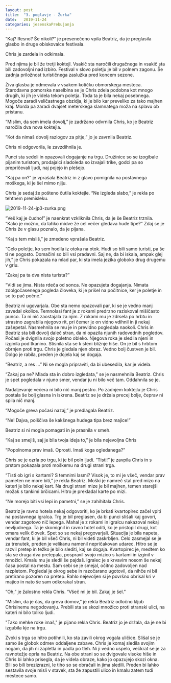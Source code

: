 ```yaml
---
layout: post
title:  "3. poglavje - Žurka"
date:   2019-11-24
categories: jesenskaPrebujanja
---
```

“Kaj? Resno? Še nikoli?” je presenečeno vpila Beatriz, da je preglasila glasbo in druge obiskovalce festivala.

Chris je zardela in odkimala.

Pred njima je bil že tretji koktejl. Vsakič sta naročili drugačnega in vsakič sta bili zadovoljni nad izbiro. Festival v slovo poletju je bil v polnem zagonu. Še zadnja priložnost turističnega zaslužka pred koncem sezone.

Živa glasba je odmevala v vsakem kotičku obmorskega mesteca. Starodavna pomorska naselbina se je Chris zdela podobna kot mnogo drugih, ki jih je videla tekom poletja. Toda ta je bila nekaj posebnega. Mogoče zaradi veličastnega obzidja, ki je bilo kar preveliko za tako majhen kraj. Morda pa zaradi dvajset meterskega slamnatega moža na splavu ob pristanu.

“Mislim, da sem imela dovolj,” je zadržano odvrnila Chris, ko je Beatriz naročila dva nova koktejla.

“Kot da nimaš dovolj razlogov za pitje,” jo je zavrnila Beatriz.

Chris ni odgovorila, le zavzdihnila je.

Punci sta sedeli in opazovali dogajanje na trgu. Družinice so se izogibale pijanim turistom, prodajalci sladoleda so izvajali trike, godci pa so prepričevali ljudi, naj pojejo in plešejo.

“Kaj pa on?” je vprašala Beatriz in z glavo pomignila na postavnega moškega, ki je šel mimo njiju.

Chris je sedaj že pošteno čutila koktejle. “Ne izgleda slabo,” je rekla po tehtnem premisleku.

![2019-11-24-jp3-zurka.png](/assets/ilustracije/jesenskaPrebujanja/2019-11-24-jp3-zurka.png)

“Veš kaj je čudno!” je naenkrat vzkliknila Chris, da je še Beatriz trznila. “Kako je možno, da lahko midve že cel večer gledava hude tipe?” Zdaj se je Chris že v glasu poznalo, da je pijana.

“Kaj s tem misliš,” je zmedeno vprašala Beatriz.

“Celo poletje, ko sem hodila iz otoka na otok. Hudi so bili samo turisti, pa še ti ne pogosto. Domačini so bili vsi pradavni. Saj ne, da bi iskala, ampak glej jih,” je Chris pokazala na mlad par, ki sta imela jezika globoko drug drugemu v grlu.

“Zakaj pa ta dva nista turista?”

“Vidi se jima. Nista rdeča od sonca. Ne opazujeta dogajanja. Nimata zdolgočasenega pogleda človeka, ki je prišel na počitnice, ker je poletje in se to pač počne.”

Beatriz ni ugovarjala. Obe sta nemo opazovali par, ki se je vedno manj zavedal okolice. Temnolasi fant je z rokami predrzno raziskoval mišičasto punco. Ta ni nič zaostajala za njim. Z rokami mu je zdrsela po hrbtu in strastno zagrabila njegovo rit, pri čemer je on vidno vdihnil in ji nekaj zašepetal. Nasmehnila se mu je in previdno pogledala naokoli. Chris in Beatriz sta bili dovolj daleč stran, da ni opazila njunih radovednih pogledov. Počasi je dvignila svojo poletno obleko. Njegova roka je sledila njeni in izginila pod tkanino. Stisnila sta se k steni bližnje hiše. On je bil s hrbtom obrnjen proti trgu. Chris je gledala njen obraz. Vedno bolj čustven je bil. Dolgo je rabila, preden je dojela kaj se dogaja.

“Beatriz, a res …” Ni se mogla pripraviti, da bi ubesedila, kar je videla.

“Zakaj pa ne? Mlada sta in dobro izgledata,” se je nasmehnila Beatriz.
Chris je spet pogledala v njuno smer, vendar ju ni bilo več tam. Oddahnila se je.

Nadaljevanje večera ni bilo nič manj pestro. Po zadnjem koktejlu je Chris postala še bolj glasna in iskrena. Beatriz se je držala precej bolje, čeprav ni spila nič manj.

“Mogoče greva počasi nazaj,” je predlagala Beatriz.

“Ne! Dajva, poiščiva še kakšnega hudega tipa brez majice!”

Beatriz si ni mogla pomagati in je prasnila v smeh.

“Kaj se smejiš, saj je bila tvoja ideja to,” je bila nejevoljna Chris

“Popolnoma prav imaš. Oprosti. Imaš koga ogledanega?”

Chris se je ozrla po trgu, ki je bil poln ljudi. “Tisti!” je zavpila Chris in s prstom pokazala proti moškemu na drugi strani trga. 

“Tisti ob igri s kartami? S temnimi lasmi? Visok je, to mi je všeč, vendar prav pameten ne more biti,” je rekla Beatriz. Moški je namreč stal pred mizo na kateri je bilo nekaj kart. Na drugi strani mize je bil majhen, temen starejši možak s tankimi brčicami. Hitro je prekladal karte po mizi.

“Ne morejo biti vsi lepi in pametni,” se je zahihitala Chris.

Beatriz je ravno hotela nekaj odgovoriti, ko je brkati kvartopirec začel vpiti na postavnega igralca. Trg je bil preglasen, da bi punci slišali kaj govori, vendar zagotovo nič lepega. Mahal je z rokami in igralcu nakazoval nekaj nevljudnega. Ta je skomignil in ravno hotel oditi, ko je pristopil drugi, kot omara velik človek. Spet so se nekaj pregovarjali. Situacija je bila napeta, vendar fant, ki je bil všeč Chris, ni bil videti zaskrbljen. Celo zasmejal se je za trenutek, preden je velikanu namenil nepričakovan udarec. Hitro se je razvil pretep in težko je bilo slediti, kaj se dogaja. Kvartopirec je, medtem ko sta se druga dva pretepala, pospravil svojo mizico s kartami in izginil v množici. Kmalu mu je sledil še pajdaš. Igralec je s krvavim nosom še nekaj časa postal na mestu. Sam sebi se je smejal, očitno zadovoljen nad razpletom. Pogledal je okrog sebe in razočarano ugotovil, da nihče ni bil pretirano pozoren na pretep. Rahlo nejevoljen si je površno obrisal kri v majico in nato še sam odkorakal stran.

“Oh,” je žalostno rekla Chris. “Všeč mi je bil. Zakaj je šel.”

“Mislim, da je čas, da greva domov,” je rekla Beatriz odločno kljub Chrisinemu negodovanju. Prebili sta se skozi množico proti stranski ulici, na kateri ni bilo toliko ljudi.

"Tako mehke roke imaš," je pijano rekla Chris. Beatriz jo je držala, da je ne bi izgubila kje na trgu. 

Zvoki s trga so hitro potihnili, ko sta zavili okrog vogala uličice. Slišal se je samo še globok odmev oddaljene zabave. Chris je komaj sledila svojim nogam, da jih ni zapletla in padla po tleh. Ni ji vedno uspelo, večkrat se je za ravnotežje oprla na Beatriz. Na obe strani so se dvigovale visoke hiše in Chris bi lahko prisegla, da je videla obraze, kako jo opazujejo skozi okna. Bili so bili brezizrazni, le tiho so se obračali in jima sledili. Preden bi lahko sestavila svoje misli v stavek, sta že zapustili ulico in kmalu zatem tudi mestece samo.                                                                                                                                                                                                                                                                                                                                                                                                                                                                                                                                                                                                                                                                                                                                                                                                                                                                                                                                                                                                                                                                                                                                                                                                                                                                                                                                                                                                                                 